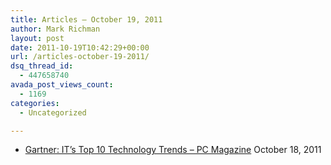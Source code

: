 ```yaml
---
title: Articles – October 19, 2011
author: Mark Richman
layout: post
date: 2011-10-19T10:42:29+00:00
url: /articles-october-19-2011/
dsq_thread_id:
  - 447658740
avada_post_views_count:
  - 1169
categories:
  - Uncategorized

---
```

  * [Gartner: IT&#8217;s Top 10 Technology Trends &#8211; PC Magazine][1]
October 18, 2011 </ul>

 [1]: http://news.google.com/news/url?sa=t&fd=R&usg=AFQjCNHvscyrgvCqzNT8WqvSZZtv1wkx3g&url=http://forwardthinking.pcmag.com/show-reports/289266-gartner-it-s-top-10-technology-trends